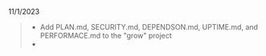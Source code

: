 11/1/2023
> * Add PLAN.md, SECURITY.md, DEPENDSON.md, UPTIME.md, and PERFORMACE.md to the "grow" project
> *
